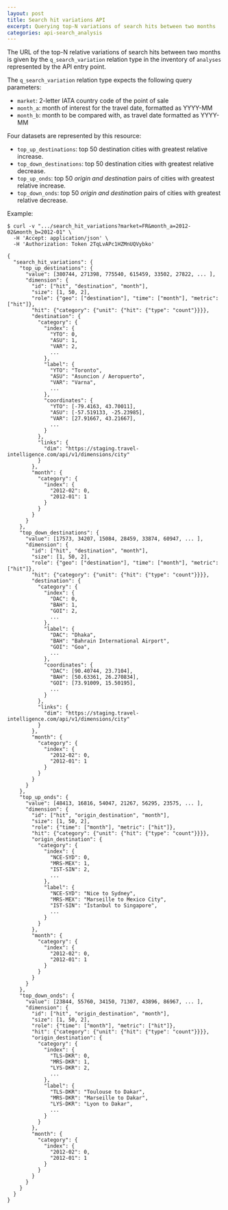 ```yaml
---
layout: post
title: Search hit variations API
excerpt: Querying top-N variations of search hits between two months
categories: api-search_analysis
---
```


The URL of the top-N relative variations of search hits between two months is
given by the `q_search_variation` relation type in the inventory of `analyses`
represented by the API entry point.

The `q_search_variation` relation type expects the following query parameters:
* `market`: 2-letter IATA country code of the point of sale
* `month_a`: month of interest for the travel date, formatted as YYYY-MM
* `month_b`: month to be compared with, as travel date formatted as YYYY-MM

Four datasets are represented by this resource:
* `top_up_destinations`: top 50 destination cities with greatest relative increase.
* `top_down_destinations`: top 50 destination cities with greatest relative decrease.
* `top_up_onds`: top 50 *origin and destination* pairs of cities with greatest relative increase.
* `top_down_onds`: top 50 *origin and destination* pairs of cities with greatest relative decrease.

Example:

    $ curl -v ".../search_hit_variations?market=FR&month_a=2012-02&month_b=2012-01" \
      -H 'Accept: application/json' \
      -H 'Authorization: Token 2TqLvAPc1HZMnUQVybko'

    {
      "search_hit_variations": {
        "top_up_destinations": {
          "value": [380744, 271398, 775540, 615459, 33502, 27822, ... ],
          "dimension": {
            "id": ["hit", "destination", "month"],
            "size": [1, 50, 2],
            "role": {"geo": ["destination"], "time": ["month"], "metric": ["hit"]},
            "hit": {"category": {"unit": {"hit": {"type": "count"}}}},
            "destination": {
              "category": {
                "index": {
                  "YTO": 0,
                  "ASU": 1,
                  "VAR": 2,
                  ...
                },
                "label": {
                  "YTO": "Toronto",
                  "ASU": "Asuncion / Aeropuerto",
                  "VAR": "Varna",
                  ...
                },
                "coordinates": {
                  "YTO": [-79.4163, 43.70011],
                  "ASU": [-57.519133, -25.23985],
                  "VAR": [27.91667, 43.21667],
                  ...
                }
              },
              "links": {
                "dim": "https://staging.travel-intelligence.com/api/v1/dimensions/city"
              }
            },
            "month": {
              "category": {
                "index": {
                  "2012-02": 0,
                  "2012-01": 1
                }
              }
            }
          }
        },
        "top_down_destinations": {
          "value": [17573, 34207, 15084, 28459, 33874, 60947, ... ],
          "dimension": {
            "id": ["hit", "destination", "month"],
            "size": [1, 50, 2],
            "role": {"geo": ["destination"], "time": ["month"], "metric": ["hit"]},
            "hit": {"category": {"unit": {"hit": {"type": "count"}}}},
            "destination": {
              "category": {
                "index": {
                  "DAC": 0,
                  "BAH": 1,
                  "GOI": 2,
                  ...
                },
                "label": {
                  "DAC": "Dhaka",
                  "BAH": "Bahrain International Airport",
                  "GOI": "Goa",
                  ...
                },
                "coordinates": {
                  "DAC": [90.40744, 23.7104],
                  "BAH": [50.63361, 26.270834],
                  "GOI": [73.91009, 15.50195],
                  ...
                }
              },
              "links": {
                "dim": "https://staging.travel-intelligence.com/api/v1/dimensions/city"
              }
            },
            "month": {
              "category": {
                "index": {
                  "2012-02": 0,
                  "2012-01": 1
                }
              }
            }
          }
        },
        "top_up_onds": {
          "value": [48413, 16816, 54047, 21267, 56295, 23575, ... ],
          "dimension": {
            "id": ["hit", "origin_destination", "month"],
            "size": [1, 50, 2],
            "role": {"time": ["month"], "metric": ["hit"]},
            "hit": {"category": {"unit": {"hit": {"type": "count"}}}},
            "origin_destination": {
              "category": {
                "index": {
                  "NCE-SYD": 0,
                  "MRS-MEX": 1,
                  "IST-SIN": 2,
                  ...
                },
                "label": {
                  "NCE-SYD": "Nice to Sydney",
                  "MRS-MEX": "Marseille to Mexico City",
                  "IST-SIN": "İstanbul to Singapore",
                  ...
                }
              }
            },
            "month": {
              "category": {
                "index": {
                  "2012-02": 0,
                  "2012-01": 1
                }
              }
            }
          }
        },
        "top_down_onds": {
          "value": [23844, 55760, 34150, 71307, 43896, 86967, ... ],
          "dimension": {
            "id": ["hit", "origin_destination", "month"],
            "size": [1, 50, 2],
            "role": {"time": ["month"], "metric": ["hit"]},
            "hit": {"category": {"unit": {"hit": {"type": "count"}}}},
            "origin_destination": {
              "category": {
                "index": {
                  "TLS-DKR": 0,
                  "MRS-DKR": 1,
                  "LYS-DKR": 2,
                  ...
                },
                "label": {
                  "TLS-DKR": "Toulouse to Dakar",
                  "MRS-DKR": "Marseille to Dakar",
                  "LYS-DKR": "Lyon to Dakar",
                  ...
                }
              }
            },
            "month": {
              "category": {
                "index": {
                  "2012-02": 0,
                  "2012-01": 1
                }
              }
            }
          }
        }
      }
    }